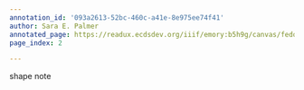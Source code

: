 ```yaml
---
annotation_id: '093a2613-52bc-460c-a41e-8e975ee74f41'
author: Sara E. Palmer
annotated_page: https://readux.ecdsdev.org/iiif/emory:b5h9g/canvas/fedora:emory:pchch
page_index: 2

---
```

<p>shape note</p>